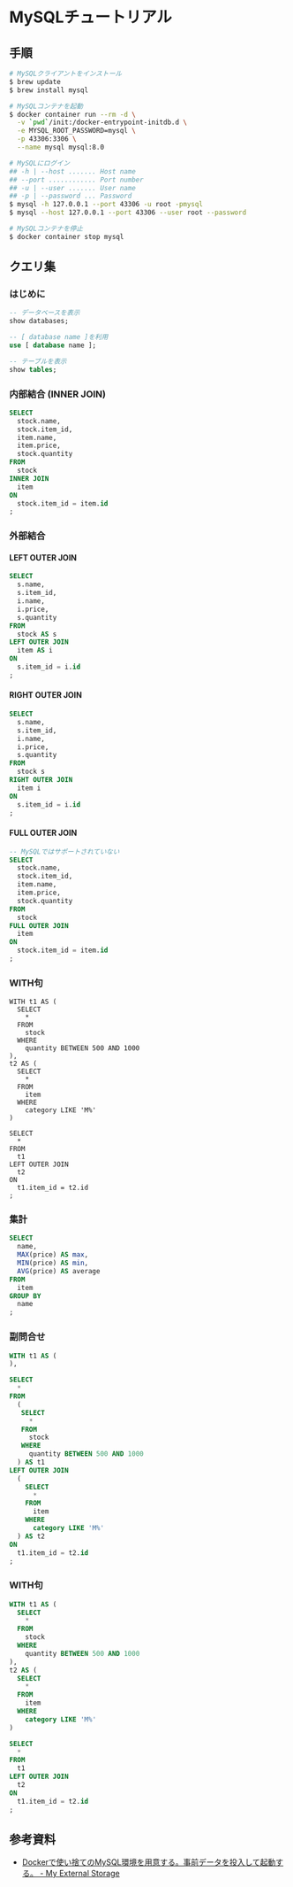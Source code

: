 # MySQLチュートリアル
## 手順
```bash
# MySQLクライアントをインストール
$ brew update
$ brew install mysql

# MySQLコンテナを起動
$ docker container run --rm -d \
  -v `pwd`/init:/docker-entrypoint-initdb.d \
  -e MYSQL_ROOT_PASSWORD=mysql \
  -p 43306:3306 \
  --name mysql mysql:8.0

# MySQLにログイン
## -h | --host ....... Host name
## --port ............ Port number
## -u | --user ....... User name
## -p | --password ... Password
$ mysql -h 127.0.0.1 --port 43306 -u root -pmysql
$ mysql --host 127.0.0.1 --port 43306 --user root --password

# MySQLコンテナを停止
$ docker container stop mysql
```

## クエリ集
### はじめに
```sql
-- データベースを表示
show databases;

-- [ database name ]を利用
use [ database name ];

-- テーブルを表示
show tables;
```
### 内部結合 (INNER JOIN)
```sql
SELECT
  stock.name,
  stock.item_id,
  item.name,
  item.price,
  stock.quantity
FROM
  stock
INNER JOIN
  item
ON
  stock.item_id = item.id
;
```

### 外部結合
#### LEFT OUTER JOIN
```sql
SELECT
  s.name,
  s.item_id,
  i.name,
  i.price,
  s.quantity
FROM
  stock AS s
LEFT OUTER JOIN
  item AS i
ON
  s.item_id = i.id
;
```

#### RIGHT OUTER JOIN
```sql
SELECT
  s.name,
  s.item_id,
  i.name,
  i.price,
  s.quantity
FROM
  stock s
RIGHT OUTER JOIN
  item i
ON
  s.item_id = i.id
;
```

#### FULL OUTER JOIN
```sql
-- MySQLではサポートされていない
SELECT
  stock.name,
  stock.item_id,
  item.name,
  item.price,
  stock.quantity
FROM
  stock
FULL OUTER JOIN
  item
ON
  stock.item_id = item.id
;
```

### WITH句
```
WITH t1 AS (
  SELECT
    *
  FROM
    stock
  WHERE
    quantity BETWEEN 500 AND 1000
),
t2 AS (
  SELECT
    *
  FROM
    item
  WHERE
    category LIKE 'M%'
)

SELECT
  *
FROM
  t1
LEFT OUTER JOIN
  t2
ON
  t1.item_id = t2.id
;
```

### 集計
```sql
SELECT
  name,
  MAX(price) AS max,
  MIN(price) AS min,
  AVG(price) AS average
FROM
  item
GROUP BY
  name
;
```

### 副問合せ
```sql
WITH t1 AS (
),

SELECT
  *
FROM
  (
   SELECT
     *
   FROM
     stock
   WHERE
     quantity BETWEEN 500 AND 1000
  ) AS t1
LEFT OUTER JOIN
  (
    SELECT
      *
    FROM
      item
    WHERE
      category LIKE 'M%'
  ) AS t2
ON
  t1.item_id = t2.id
;
```

### WITH句
```sql
WITH t1 AS (
  SELECT
    *
  FROM
    stock
  WHERE
    quantity BETWEEN 500 AND 1000
),
t2 AS (
  SELECT
    *
  FROM
    item
  WHERE
    category LIKE 'M%'
)

SELECT
  *
FROM
  t1
LEFT OUTER JOIN
  t2
ON
  t1.item_id = t2.id
;
```

## 参考資料
- [Dockerで使い捨てのMySQL環境を用意する。事前データを投入して起動する。 - My External Storage](https://budougumi0617.github.io/2018/05/20/create-instant-mysql-by-docker/)
